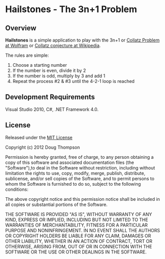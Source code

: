 # Hailstones - The 3n+1 Problem #

## Overview ##
**Hailstones** is a simple application to play with the 3n+1 or [Collatz Problem at Wolfram](http://mathworld.wolfram.com/CollatzProblem.html) or [Collatz conjecture at Wikipedia](http://en.wikipedia.org/wiki/Collatz_conjecture).

The rules are simple:

1. Choose a starting number
2. If the number is even, divide it by 2
3. If the number is odd, multiply by 3 and add 1
4. Repeat the process #2 & #3 until the 4-2-1 loop is reached

## Development Requirements ##
Visual Studio 2010, C#, .NET Framework 4.0.

## License ##

Released under the [MIT License](http://www.opensource.org/licenses/mit-license.php)

Copyright (c) 2012 Doug Thompson

Permission is hereby granted, free of charge, to any person obtaining a
copy of this software and associated documentation files (the
"Software"),to deal in the Software without restriction, including
without limitation the rights to use, copy, modify, merge, publish,
distribute, sublicense, and/or sell copies of the Software, and to
permit persons to whom the Software is furnished to do so, subject to
the following conditions:

The above copyright notice and this permission notice shall be included
in all copies or substantial portions of the Software.

THE SOFTWARE IS PROVIDED "AS IS", WITHOUT WARRANTY OF ANY KIND, EXPRESS
OR IMPLIED, INCLUDING BUT NOT LIMITED TO THE WARRANTIES OF
MERCHANTABILITY, FITNESS FOR A PARTICULAR PURPOSE AND NONINFRINGEMENT.
IN NO EVENT SHALL THE AUTHORS OR COPYRIGHT HOLDERS BE LIABLE FOR ANY
CLAIM, DAMAGES OR OTHER LIABILITY, WHETHER IN AN ACTION OF CONTRACT,
TORT OR OTHERWISE, ARISING FROM, OUT OF OR IN CONNECTION WITH THE
SOFTWARE OR THE USE OR OTHER DEALINGS IN THE SOFTWARE.
